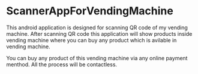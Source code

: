 # ScannerAppForVendingMachine
This android application is designed for scanning QR code of my vending machine. After scanning QR code this application will show products inside vending machine where you can buy
any product which is avilable in vending machine.

You can buy any product of this vending machine via any online payment menthod. All the process will be contactless.

